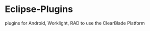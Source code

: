 Eclipse-Plugins
===============

plugins for Android, Worklight, RAD to use the ClearBlade Platform

